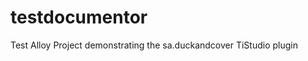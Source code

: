 testdocumentor
==============

Test Alloy Project demonstrating the sa.duckandcover TiStudio plugin
